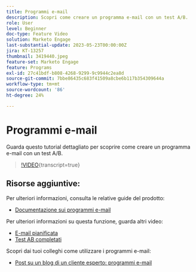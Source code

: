 ```yaml
---
title: Programmi e-mail
description: Scopri come creare un programma e-mail con un test A/B.
role: User
level: Beginner
doc-type: Feature Video
solution: Marketo Engage
last-substantial-update: 2023-05-23T00:00:00Z
jira: KT-13257
thumbnail: 3419440.jpeg
feature-set: Marketo Engage
feature: Programs
exl-id: 27c41bdf-b808-4268-9299-9c9944c2ea8d
source-git-commit: 7bbe86435c683f41509a8cbe6b117b354309644a
workflow-type: tm+mt
source-wordcount: '86'
ht-degree: 24%

---
```


# Programmi e-mail

Guarda questo tutorial dettagliato per scoprire come creare un programma e-mail con un test A/B.

>[!VIDEO](https://video.tv.adobe.com/v/3419440/?learn=on){transcript=true}


## Risorse aggiuntive:

Per ulteriori informazioni, consulta le relative guide del prodotto:
* [Documentazione sui programmi e-mail](https://experienceleague.adobe.com/docs/marketo/using/product-docs/email-marketing/email-programs/creating-an-email-program/understanding-email-programs.html?lang=en)

Per ulteriori informazioni su questa funzione, guarda altri video:
* [E-mail pianificata](https://experienceleague.adobe.com/docs/marketo-learn/tutorials/email-marketing/scheduled-email-watch.html?lang=en)
* [Test AB completati](https://experienceleague.adobe.com/docs/marketo-learn/tutorials/email-marketing/ab-testing-watch.html?lang=en)

Scopri dai tuoi colleghi come utilizzare i programmi e-mail:
* [Post su un blog di un cliente esperto: programmi e-mail](https://nation.marketo.com/t5/product-blogs/marketo-success-series-email-programs/ba-p/304968)
